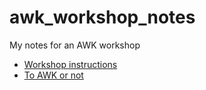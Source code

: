 # awk_workshop_notes
My notes for an AWK workshop

 * [Workshop instructions](https://uppmax.uu.se/support-sv/courses-and-workshops/awk-workshop)
 * [To AWK or not](https://pmitev.github.io/to-awk-or-not/)
